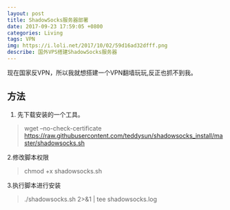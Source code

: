 ```yaml
---
layout: post
title: ShadowSocks服务器部署
date: 2017-09-23 17:59:05 +0800
categories: Living
tags: VPN
img: https://i.loli.net/2017/10/02/59d16ad32dfff.png
describe: 国外VPS搭建ShadowSocks服务器
---
```

现在国家反VPN，所以我就想搭建一个VPN翻墙玩玩,反正也抓不到我。

## 方法

1. 先下载安装的一个工具。

> wget –no-check-certificate https://raw.githubusercontent.com/teddysun/shadowsocks_install/master/shadowsocks.sh

2.修改脚本权限

> chmod +x shadowsocks.sh  

3.执行脚本进行安装

> ./shadowsocks.sh 2>&1 | tee shadowsocks.log